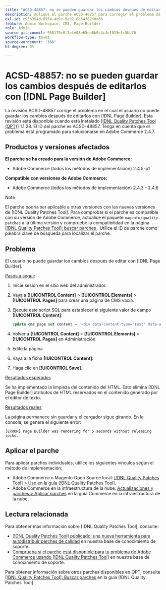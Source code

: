 ```yaml
---
title: "ACSD-48857: no se pueden guardar los cambios después de editar con  [!DNL Page Builder]"
description: Aplique el parche ACSD-48857 para corregir el problema de Adobe Commerce en el que el usuario no puede guardar los cambios después de editar con  [!DNL Page Builder].
exl-id: c95b354d-8954-4e9c-9e92-8a64f62f0a68
feature: Admin Workspace, CMS, Page Builder
role: Admin
source-git-commit: 958179e0f3efe08e65ea8b0c4c4e1015e3c5bb76
workflow-type: tm+mt
source-wordcount: '360'
ht-degree: 0%

---
```


# ACSD-48857: no se pueden guardar los cambios después de editarlos con [!DNL Page Builder]

La revisión ACSD-48857 corrige el problema en el cual el usuario no puede guardar los cambios después de editarlos con [!DNL Page Builder]. Esta revisión está disponible cuando está instalado [[!DNL Quality Patches Tool (QPT)]](/help/announcements/adobe-commerce-announcements/magento-quality-patches-released-new-tool-to-self-serve-quality-patches.md) 1.1.28. El ID del parche es ACSD-48857. Tenga en cuenta que el problema está programado para solucionarse en Adobe Commerce 2.4.7.

## Productos y versiones afectados

**El parche se ha creado para la versión de Adobe Commerce:**

* Adobe Commerce (todos los métodos de implementación) 2.4.5-p1

**Compatible con versiones de Adobe Commerce:**

* Adobe Commerce (todos los métodos de implementación) 2.4.3 - 2.4.6

>[!NOTE]
>
>El parche podría ser aplicable a otras versiones con las nuevas versiones de [!DNL Quality Patches Tool]. Para comprobar si el parche es compatible con su versión de Adobe Commerce, actualice el paquete `magento/quality-patches` a la última versión y compruebe la compatibilidad en la página [[!DNL Quality Patches Tool]: buscar parches ](https://experienceleague.adobe.com/tools/commerce-quality-patches/index.html?lang=es). Utilice el ID de parche como palabra clave de búsqueda para localizar el parche.

## Problema

El usuario no puede guardar los cambios después de editar con [!DNL Page Builder].

<u>Pasos a seguir</u>

1. Inicie sesión en el sitio web del administrador.
1. Vaya a **[!UICONTROL Content]** > **[!UICONTROL Elements]** > **[!UICONTROL Pages]** para crear una página de CMS vacía.
1. Ejecute este script SQL para establecer el siguiente valor de campo **[!UICONTROL Content]**:

   ```SQL
   update cms_page set content = '<div data-content-type="text" data-appearance="default" data-element="main"><h4 style="text-align: center;" contenteditable="true" data-placeholder="Edit Heading Text" data-content-type="heading" data-appearance="default" data-element="main">THE RULES</h4></div>' where page_id=8;
   ```

1. Volver a **[!UICONTROL Content]** > **[!UICONTROL Elements]** > **[!UICONTROL Pages]** en Administración.
1. Edite la página.
1. Vaya a la ficha **[!UICONTROL Content]**.
1. Haga clic en **[!UICONTROL Save]**.

<u>Resultados esperados</u>

Se ha implementado la limpieza del contenido del HTML. Esto elimina [!DNL Page Builder] atributos de HTML reservados en el contenido generado por el editor de texto.

<u>Resultados reales</u>

La página permanece sin guardar y el cargador sigue girando. En la consola, se genera el siguiente error:

```
[ERROR] Page Builder was rendering for 5 seconds without releasing locks.
```

## Aplicar el parche

Para aplicar parches individuales, utilice los siguientes vínculos según el método de implementación:

* Adobe Commerce o Magento Open Source local: [[!DNL Quality Patches Tool] > Uso](https://experienceleague.adobe.com/docs/commerce-operations/tools/quality-patches-tool/usage.html?lang=es) en la guía [!DNL Quality Patches Tool].
* Adobe Commerce en la infraestructura de la nube: [Actualizaciones y parches > Aplicar parches](https://experienceleague.adobe.com/docs/commerce-cloud-service/user-guide/develop/upgrade/apply-patches.html?lang=es) en la guía Commerce en la infraestructura de la nube.

## Lectura relacionada

Para obtener más información sobre [!DNL Quality Patches Tool], consulte:

* [[!DNL Quality Patches Tool] publicado: una nueva herramienta para autodistribuir parches de calidad](/help/announcements/adobe-commerce-announcements/magento-quality-patches-released-new-tool-to-self-serve-quality-patches.md) en nuestra base de conocimiento de soporte.
* [Comprueba si el parche está disponible para tu problema de Adobe Commerce usando [!DNL Quality Patches Tool]](/help/support-tools/patches-available-in-qpt-tool/check-patch-for-magento-issue-with-magento-quality-patches.md) en nuestra base de conocimiento de soporte.

Para obtener información sobre otros parches disponibles en QPT, consulte [[!DNL Quality Patches Tool]: Buscar parches](https://experienceleague.adobe.com/tools/commerce-quality-patches/index.html?lang=es) en la guía [!DNL Quality Patches Tool].
